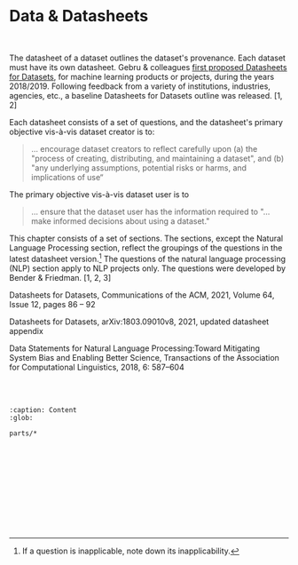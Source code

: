 <br>

# Data & Datasheets

<br>

The datasheet of a dataset outlines the dataset's provenance.  Each dataset must have its own datasheet.  Gebru & colleagues <a href="https://arxiv.org/pdf/1803.09010v1.pdf" target="_blank">first proposed Datasheets for Datasets</a>, for machine learning products or projects, during the years 2018/2019.  Following feedback from a variety of institutions, industries, agencies, etc., a baseline Datasheets for Datasets outline was released. [1, 2]

Each datasheet consists of a set of questions, and the datasheet's primary objective vis-à-vis dataset creator is to:

> … encourage dataset creators to reflect carefully upon (a) the "process of creating, distributing, and maintaining a dataset", and (b) "any underlying assumptions, potential risks or harms, and implications of use“

The primary objective vis-à-vis dataset user is to

> … ensure that the dataset user has the information required  to  "… make informed decisions about using a dataset."

This chapter consists of a set of sections.  The sections, except the Natural Language Processing section, reflect the 
groupings of the questions in the latest datasheet version.[^applicability]  The questions of the natural language 
processing (NLP) section apply to NLP projects only.  The questions were developed by Bender & Friedman. [1, 2, 3]





Datasheets for Datasets, Communications of the ACM, 2021, Volume 64, Issue 12, pages 86 – 92

Datasheets for Datasets, arXiv:1803.09010v8, 2021, updated datasheet appendix

Data Statements for Natural Language Processing:Toward Mitigating System Bias and Enabling Better Science, Transactions of the Association for Computational Linguistics, 2018, 6: 587–604

<br>
<br>






```{toctree}
:caption: Content
:glob:

parts/*
```


<br>
<br>

<br>
<br>

<br>
<br>

<br>
<br>

[^applicability]: If a question is inapplicable, note down its inapplicability.

<br>